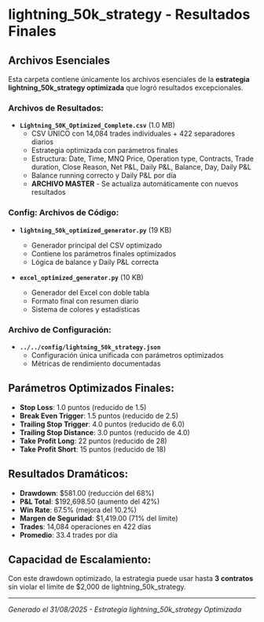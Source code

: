 # lightning_50k_strategy - Resultados Finales
## Archivos Esenciales

Esta carpeta contiene únicamente los archivos esenciales de la **estrategia lightning_50k_strategy optimizada** que logró resultados excepcionales.

### Archivos de Resultados:
- **`Lightning_50K_Optimized_Complete.csv`** (1.0 MB)
  - CSV ÚNICO con 14,084 trades individuales + 422 separadores diarios
  - Estrategia optimizada con parámetros finales
  - Estructura: Date, Time, MNQ Price, Operation type, Contracts, Trade duration, Close Reason, Net P&L, Daily P&L, Balance, Day, Daily P&L
  - Balance running correcto y Daily P&L por día
  - **ARCHIVO MASTER** - Se actualiza automáticamente con nuevos resultados

### Config: Archivos de Código:
- **`lightning_50k_optimized_generator.py`** (19 KB)
  - Generador principal del CSV optimizado
  - Contiene los parámetros finales optimizados
  - Lógica de balance y Daily P&L correcta

- **`excel_optimized_generator.py`** (10 KB)
  - Generador del Excel con doble tabla
  - Formato final con resumen diario
  - Sistema de colores y estadísticas

### Archivo de Configuración:
- **`../../config/lightning_50k_strategy.json`** 
  - Configuración única unificada con parámetros optimizados
  - Métricas de rendimiento documentadas

## Parámetros Optimizados Finales:
- **Stop Loss**: 1.0 puntos (reducido de 1.5)
- **Break Even Trigger**: 1.5 puntos (reducido de 2.5)  
- **Trailing Stop Trigger**: 4.0 puntos (reducido de 6.0)
- **Trailing Stop Distance**: 3.0 puntos (reducido de 4.0)
- **Take Profit Long**: 22 puntos (reducido de 28)
- **Take Profit Short**: 15 puntos (reducido de 18)

## Resultados Dramáticos:
- **Drawdown**: $581.00 (reducción del 68%)
- **P&L Total**: $192,698.50 (aumento del 42%)
- **Win Rate**: 67.5% (mejora del 10.2%)
- **Margen de Seguridad**: $1,419.00 (71% del límite)
- **Trades**: 14,084 operaciones en 422 días
- **Promedio**: 33.4 trades por día

## Capacidad de Escalamiento:
Con este drawdown optimizado, la estrategia puede usar hasta **3 contratos** sin violar el límite de $2,000 de lightning_50k_strategy.

---
*Generado el 31/08/2025 - Estrategia lightning_50k_strategy Optimizada*
